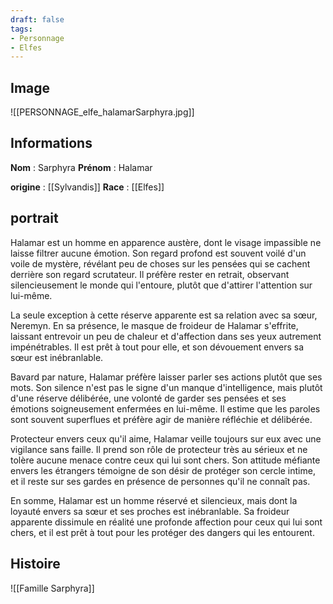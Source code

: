 ```yaml
---
draft: false
tags:
- Personnage
- Elfes
---
```


## Image

![[PERSONNAGE_elfe_halamarSarphyra.jpg]]

## Informations
**Nom** : Sarphyra
**Prénom** : Halamar

**origine** : [[Sylvandis]]
**Race** : [[Elfes]]

## portrait

Halamar est un homme en apparence austère, dont le visage impassible ne laisse filtrer aucune émotion. Son regard profond est souvent voilé d'un voile de mystère, révélant peu de choses sur les pensées qui se cachent derrière son regard scrutateur. Il préfère rester en retrait, observant silencieusement le monde qui l'entoure, plutôt que d'attirer l'attention sur lui-même.

La seule exception à cette réserve apparente est sa relation avec sa sœur, Neremyn. En sa présence, le masque de froideur de Halamar s'effrite, laissant entrevoir un peu de chaleur et d'affection dans ses yeux autrement impénétrables. Il est prêt à tout pour elle, et son dévouement envers sa sœur est inébranlable.

Bavard par nature, Halamar préfère laisser parler ses actions plutôt que ses mots. Son silence n'est pas le signe d'un manque d'intelligence, mais plutôt d'une réserve délibérée, une volonté de garder ses pensées et ses émotions soigneusement enfermées en lui-même. Il estime que les paroles sont souvent superflues et préfère agir de manière réfléchie et délibérée.

Protecteur envers ceux qu'il aime, Halamar veille toujours sur eux avec une vigilance sans faille. Il prend son rôle de protecteur très au sérieux et ne tolère aucune menace contre ceux qui lui sont chers. Son attitude méfiante envers les étrangers témoigne de son désir de protéger son cercle intime, et il reste sur ses gardes en présence de personnes qu'il ne connaît pas.

En somme, Halamar est un homme réservé et silencieux, mais dont la loyauté envers sa sœur et ses proches est inébranlable. Sa froideur apparente dissimule en réalité une profonde affection pour ceux qui lui sont chers, et il est prêt à tout pour les protéger des dangers qui les entourent.

## Histoire

![[Famille Sarphyra]]